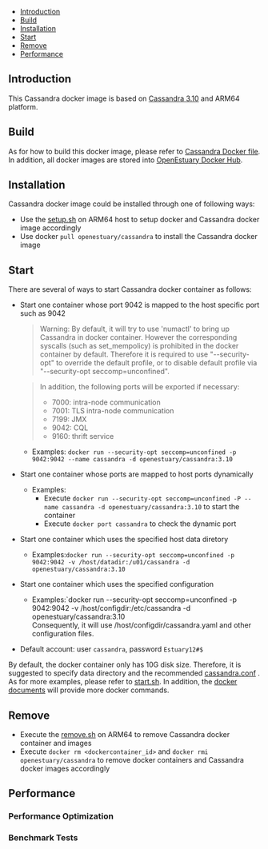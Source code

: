 * [Introduction](#1)
* [Build ](#2)
* [Installation](#3)
* [Start](#4)
* [Remove](#5)
* [Performance](#6)

## <a name="1">Introduction</a>

This Cassandra docker image is based on [Cassandra 3.10](https://cassandra.apache.org) and ARM64 platform.

## <a name="2">Build</a>
As for how to build this docker image, please refer to [Cassandra Docker file](https://github.com/open-estuary/dockerfiles/tree/master/cassandra).
In addition, all docker images are stored into [OpenEstuary Docker Hub](https://cloud.docker.com/app/openestuary).

## <a name="3">Installation</a>
Cassandra docker image could be installed through one of following ways:  
- Use the [setup.sh](https://github.com/open-estuary/packages/blob/master/docker_apps/cassandra/setup.sh) on ARM64 host to setup docker and Cassandra docker image accordingly
- Use docker `pull openestuary/cassandra` to install the Cassandra docker image  

## <a name="4">Start</a>
There are several of ways to start Cassandra docker container as follows:
- Start one container whose port 9042 is mapped to the host specific port such as 9042
  > Warning: 
  > By default, it will try to use 'numactl' to bring up Cassandra in docker container. 
  > However the corresponding syscalls (such as set_mempolicy) is prohibited in the docker container by default.
  > Therefore it is required to use "--security-opt" to override the default profile, or to disable default profile via "--security-opt seccomp=unconfined".

  > In addition, the following ports will be exported if necessary:
  >  - 7000: intra-node communication
  >  - 7001: TLS intra-node communication
  >  - 7199: JMX
  >  - 9042: CQL
  >  - 9160: thrift service
  - Examples: `docker run --security-opt seccomp=unconfined -p 9042:9042 --name cassandra -d openestuary/cassandra:3.10`
- Start one container whose ports are mapped to host ports dynamically
  - Examples:
    - Execute `docker run --security-opt seccomp=unconfined -P --name cassandra -d openestuary/cassandra:3.10` to start the container
    - Execute `docker port cassandra` to check the dynamic port
- Start one container which uses the specified host data diretory 
  - Examples:`docker run --security-opt seccomp=unconfined -p 9042:9042 -v /host/datadir:/u01/cassandra -d openestuary/cassandra:3.10`

- Start one container which uses the specified configuration
  - Examples:`docker run --security-opt seccomp=unconfined -p 9042:9042 -v /host/configdir:/etc/cassandra -d openestuary/cassandra:3.10         
    Consequently, it will use /host/configdir/cassandra.yaml and other configuration files.
- Default account: user `cassandra`, password `Estuary12#$`

By default, the docker container only has 10G disk size. Therefore, it is suggested to specify data directory and the recommended [cassandra.conf](https://github.com/open-estuary/packages/blob/master/docker_apps/cassandra/cassandra.conf) . 
As for more examples, please refer to [start.sh](https://github.com/open-estuary/packages/blob/master/docker_apps/cassandra/start.sh).
In addition, the [docker documents](https://docs.docker.com/) will provide more docker commands.
                                                   
## <a name="5">Remove</a>
- Execute the [remove.sh](https://github.com/open-estuary/packages/blob/master/docker_apps/cassandra/remove.sh) on ARM64 to remove Cassandra docker container and images 
- Execute `docker rm <dockercontainer_id>` and `docker rmi openestuary/cassandra` to remove docker containers and Cassandra docker images accordingly

## <a name="6">Performance</a>
### Performance Optimization 

### Benchmark Tests

